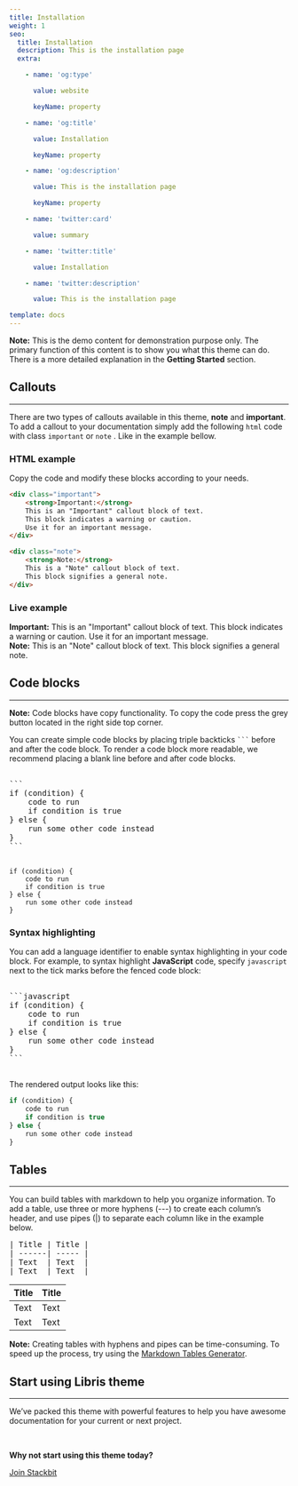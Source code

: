 ```yaml
---
title: Installation
weight: 1
seo:
  title: Installation
  description: This is the installation page
  extra:

    - name: 'og:type'

      value: website

      keyName: property

    - name: 'og:title'

      value: Installation

      keyName: property

    - name: 'og:description'

      value: This is the installation page

      keyName: property

    - name: 'twitter:card'

      value: summary

    - name: 'twitter:title'

      value: Installation

    - name: 'twitter:description'

      value: This is the installation page

template: docs
---
```


<div class="note">
  <strong>Note:</strong> 
  This is the demo content for demonstration purpose only. The primary function of this content is to show you what this theme can do. There is a more detailed explanation in the <strong>Getting Started</strong> section.
</div>

## Callouts

<hr>

There are two types of callouts available in this theme, **note** and **important**. To add a callout to your documentation simply add the following `html` code with class `important` or `note` . Like in the example bellow. 

### HTML example

Copy the code and modify these blocks according to your needs.

```html
<div class="important">
    <strong>Important:</strong>
    This is an "Important" callout block of text.
    This block indicates a warning or caution.
    Use it for an important message.
</div>
```

```html
<div class="note">
    <strong>Note:</strong>
    This is a "Note" callout block of text.
    This block signifies a general note.
</div>
```

### Live example

<div class="important">
  <strong>Important:</strong> 
  This is an "Important" callout block of text. 
  This block indicates a warning or caution.
  Use it for an important message. 
</div>

<div class="note">
  <strong>Note:</strong> 
  This is an "Note" callout block of text. 
  This block signifies a general note.
</div>

## Code blocks

<hr>

<div class="note">
  <strong>Note:</strong>
  Code blocks have copy functionality. To copy the code press the grey button located in the right side top corner.
</div>

You can create simple code blocks by placing triple backticks <code>```</code> before and after the code block. To render a code block more readable, we recommend placing a blank line before and after code blocks.

<pre>

```
if (condition) {
    code to run
    if condition is true
} else {
    run some other code instead
}
```

</pre>

```
if (condition) {
    code to run
    if condition is true
} else {
    run some other code instead
}
```

### Syntax highlighting

You can add a language identifier to enable syntax highlighting in your code block. For example, to syntax highlight **JavaScript** code, specify `javascript` next to the tick marks before the fenced code block:

<pre>

```javascript
if (condition) {
    code to run
    if condition is true
} else {
    run some other code instead
}
```

</pre>

The rendered output looks like this:

```javascript
if (condition) {
    code to run
    if condition is true
} else {
    run some other code instead
}
```

## Tables

<hr>

You can build tables with markdown to help you organize information. To add a table, use three or more hyphens (---) to create each column’s header, and use pipes (|) to separate each column like in the example below.

<pre>
| Title | Title |
| ------| ----- |
| Text  | Text  |
| Text  | Text  |
</pre>

| Title | Title |
| ------| ----- |
| Text  | Text  |
| Text  | Text  |

<div class="note">
  <strong>Note:</strong> 
  Creating tables with hyphens and pipes can be time-consuming. To speed up the process, try using the <a href="http://www.tablesgenerator.com/markdown_tables" >Markdown Tables Generator</a>.
</div>

## Start using Libris theme

<hr>

We’ve packed this theme with powerful features to help you have awesome documentation for your current or next project.

<br>

**Why not start using this theme today?**

<a href="https://www.stackbit.com/" class="button">Join Stackbit</a>
